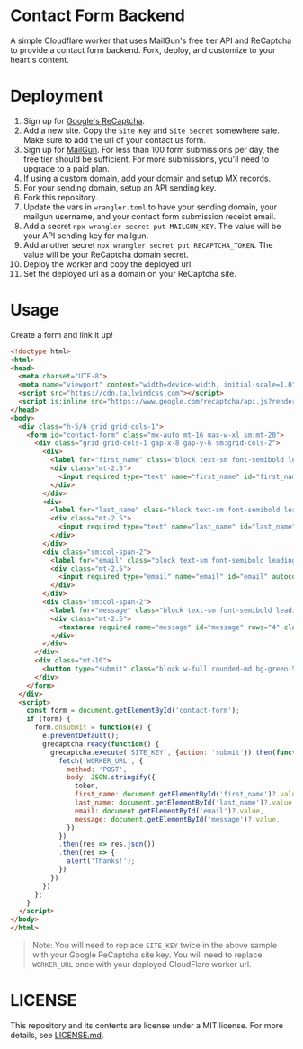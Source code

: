 # Contact Form Backend

A simple Cloudflare worker that uses MailGun's free tier API and ReCaptcha to provide a contact form backend.  Fork, deploy, and customize to your heart's content.

# Deployment

1. Sign up for [Google's ReCaptcha](https://www.google.com/recaptcha/about/).
2. Add a new site.  Copy the `Site Key` and `Site Secret` somewhere safe.  Make sure to add the url of your contact us form.
3. Sign up for [MailGun](https://mailgun.com).  For less than 100 form submissions per day, the free tier should be sufficient.  For more submissions, you'll need to upgrade to a paid plan.
4. If using a custom domain, add your domain and setup MX records.
5. For your sending domain, setup an API sending key.
6. Fork this repository.
7. Update the vars in `wrangler.toml` to have your sending domain, your mailgun username, and your contact form submission receipt email.
8. Add a secret `npx wrangler secret put MAILGUN_KEY`.  The value will be your API sending key for mailgun.
9. Add another secret `npx wrangler secret put RECAPTCHA_TOKEN`.  The value will be your ReCaptcha domain secret.
10. Deploy the worker and copy the deployed url.
11. Set the deployed url as a domain on your ReCaptcha site.

# Usage

Create a form and link it up!

```html
<!doctype html>
<html>
<head>
  <meta charset="UTF-8">
  <meta name="viewport" content="width=device-width, initial-scale=1.0">
  <script src="https://cdn.tailwindcss.com"></script>
  <script is:inline src="https://www.google.com/recaptcha/api.js?render=SITE_KEY"></script>
</head>
<body>
  <div class="h-5/6 grid grid-cols-1">
    <form id="contact-form" class="mx-auto mt-16 max-w-xl sm:mt-20">
      <div class="grid grid-cols-1 gap-x-8 gap-y-6 sm:grid-cols-2">
        <div>
          <label for="first_name" class="block text-sm font-semibold leading-6 text-gray-900">First name</label>
          <div class="mt-2.5">
            <input required type="text" name="first_name" id="first_name" autocomplete="given-name" class="block w-full rounded-md border-0 px-3.5 py-2 text-gray-900 shadow-sm ring-1 ring-inset ring-gray-300 placeholder:text-gray-400 focus:ring-2 focus:ring-inset focus:ring-indigo-600 sm:text-sm sm:leading-6">
          </div>
        </div>
        <div>
          <label for="last_name" class="block text-sm font-semibold leading-6 text-gray-900">Last name</label>
          <div class="mt-2.5">
            <input required type="text" name="last_name" id="last_name" autocomplete="family-name" class="block w-full rounded-md border-0 px-3.5 py-2 text-gray-900 shadow-sm ring-1 ring-inset ring-gray-300 placeholder:text-gray-400 focus:ring-2 focus:ring-inset focus:ring-indigo-600 sm:text-sm sm:leading-6">
          </div>
        </div>
        <div class="sm:col-span-2">
          <label for="email" class="block text-sm font-semibold leading-6 text-gray-900">Email</label>
          <div class="mt-2.5">
            <input required type="email" name="email" id="email" autocomplete="email" class="block w-full rounded-md border-0 px-3.5 py-2 text-gray-900 shadow-sm ring-1 ring-inset ring-gray-300 placeholder:text-gray-400 focus:ring-2 focus:ring-inset focus:ring-indigo-600 sm:text-sm sm:leading-6">
          </div>
        </div>
        <div class="sm:col-span-2">
          <label for="message" class="block text-sm font-semibold leading-6 text-gray-900">Message</label>
          <div class="mt-2.5">
            <textarea required name="message" id="message" rows="4" class="block w-full rounded-md border-0 px-3.5 py-2 text-gray-900 shadow-sm ring-1 ring-inset ring-gray-300 placeholder:text-gray-400 focus:ring-2 focus:ring-inset focus:ring-indigo-600 sm:text-sm sm:leading-6"></textarea>
          </div>
        </div>
      </div>
      <div class="mt-10">
        <button type="submit" class="block w-full rounded-md bg-green-500 px-3.5 py-2.5 text-center text-sm font-semibold text-white shadow-sm hover:bg-green-400 focus-visible:outline focus-visible:outline-2 focus-visible:outline-offset-2 focus-visible:outline-indigo-600">Let's talk</button>
      </div>
    </form>
  </div>
  <script>
    const form = document.getElementById('contact-form');
    if (form) {
      form.onsubmit = function(e) {
        e.preventDefault();
        grecaptcha.ready(function() {
          grecaptcha.execute('SITE_KEY', {action: 'submit'}).then(function(token) {
            fetch('WORKER_URL', {
              method: 'POST',
              body: JSON.stringify({
                token,
                first_name: document.getElementById('first_name')?.value,
                last_name: document.getElementById('last_name')?.value,
                email: document.getElementById('email')?.value,
                message: document.getElementById('message')?.value,
              })
            })
            .then(res => res.json())
            .then(res => {
              alert('Thanks!');
            })
          })
        })
      };
    }
  </script>
</body>
</html>
```

> Note: You will need to replace `SITE_KEY` twice in the above sample with your Google ReCaptcha site key.  You will need to replace `WORKER_URL` once with your deployed CloudFlare worker url.

# LICENSE

This repository and its contents are license under a MIT license. For more details, see [LICENSE.md](LICENSE.md).
